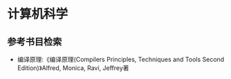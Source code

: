 # 计算机科学
## 参考书目检索
+ 编译原理:《编译原理(Compilers Principles, Techniques and Tools Second Edition)》Alfred, Monica, Ravi, Jeffrey著